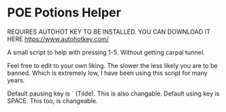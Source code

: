 # POE Potions Helper

REQUIRES AUTOHOT KEY TO BE INSTALLED. YOU CAN DOWNLOAD IT HERE https://www.autohotkey.com/

 A small script to help with pressing 1-5. Without getting carpal tunnel.

 Feel free to edit to your own liking. The slower the less likely you are to be banned. Which is extremely low, I have been using this script for many years. 

 Default pausing key is ` (Tilde). This is also changable.
 Default using key is SPACE. This too, is changeable.

